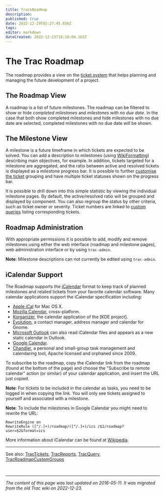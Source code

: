 ```yaml
---
title: TrackRoadmap
description: 
published: true
date: 2022-12-29T02:27:45.656Z
tags: 
editor: markdown
dateCreated: 2022-12-23T18:18:04.162Z
---
```


# The Trac Roadmap

The roadmap provides a view on the [ticket system](/group/rtgwg/TracTickets) that helps planning and managing the future development of a project.

## The Roadmap View
A roadmap is a list of future milestones. The roadmap can be filtered to show or hide *completed milestones* and *milestones with no due date*. In the case that both show completed milestones and hide milestones with no due date are selected, completed milestones with no due date will be shown.

## The Milestone View
A milestone is a future timeframe in which tickets are expected to be solved. You can add a description to milestones (using [WikiFormatting](/group/rtgwg/WikiFormatting)) describing main objectives, for example. In addition, tickets targeted for a milestone are aggregated, and the ratio between active and resolved tickets is displayed as a milestone progress bar. It is possible to further [customise the ticket](https://trac.edgewall.org/wiki/TracRoadmapCustomGroups) grouping and have multiple ticket statuses shown on the progress bar.

It is possible to drill down into this simple statistic by viewing the individual milestone pages. By default, the active/resolved ratio will be grouped and displayed by component. You can also regroup the status by other criteria, such as ticket owner or severity. Ticket numbers are linked to [custom queries](/group/rtgwg/TracQuery) listing corresponding tickets.

## Roadmap Administration
With appropriate permissions it is possible to add, modify and remove milestones using either the web interface (roadmap and milestone pages), web administration interface or by using `trac-admin`.

**Note**: Milestone descriptions can not currently be edited using `trac-admin`.

## iCalendar Support
The Roadmap supports the [iCalendar](https://www.ietf.org/rfc/rfc2445.txt) format to keep track of planned milestones and related tickets from your favorite calendar software. Many calendar applications support the iCalendar specification including:

- [Apple iCal](https://www.apple.com/macos/ventura/) for Mac OS X.
- [Mozilla Calendar](https://www.thunderbird.net/en-US/calendar/), cross-platform.
- [Korganizer](https://kontact.kde.org/components/korganizer/), the calendar application of the [KDE project].
- [Evolution](https://wiki.gnome.org/Apps/Evolution), a contact manager, address manager and calendar for Gnome.
- [Microsoft Outlook](http://office.microsoft.com/en-us/outlook/) can also read iCalendar files and appears as a new static calendar in Outlook.
- [Google Calendar](https://www.google.com/calendar/).
- [Chandler](http://chandlerproject.org/), a personal and small-group task management and calendaring tool, Apache licensed and orphaned since 2009.

To subscribe to the roadmap, copy the iCalendar link from the roadmap (found at the bottom of the page) and choose the "Subscribe to remote calendar" action (or similar) of your calendar application, and insert the URL just copied.

**Note**: For tickets to be included in the calendar as tasks, you need to be logged in when copying the link. You will only see tickets assigned to yourself and associated with a milestone.

**Note**: To include the milestones in Google Calendar you might need to rewrite the URL:
```
RewriteEngine on
RewriteRule ([^/.]+)/roadmap/([^/.]+)/ics /$1/roadmap?user=$2&format=ics
```
More information about iCalendar can be found at [Wikipedia](https://en.wikipedia.org/wiki/ICalendar).

---
See also: [TracTickets](/group/rtgwg/TracTickets), [TracReports](/group/rtgwg/TracReports), [TracQuery](/group/rtgwg/TracQuery), [TracRoadmapCustomGroups](http://trac.edgewall.org/intertrac/TracRoadmapCustomGroups)

&nbsp;
&nbsp;
&nbsp;

---

*The content of this page was last updated on 2016-05-11. It was migrated from the old Trac wiki on 2022-12-23.*